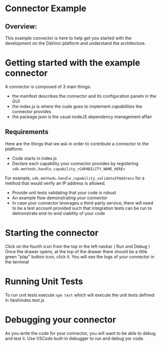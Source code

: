 # Connector Example

## Overview:
This example connector is here to help get you started with the development on the DaVinci platform and understand the architecture.

# Getting started with the example connector

A connector is composed of 3 main things:
* the manifest describes the connector and its configuration panels in the GUI
* the index.js is where the code goes to implement *capabilities* the connector provides
* the package.json is the usual nodeJS dependency management affair

## Requirements
  Here are the things that we ask in order to contribute a connector to the platform:
  * Code starts in index.js
  * Declare each capability your connector provides by registering 
    `sdk.methods.handle_capability_<CAPABILITY_NAME_HERE>`
    
  For example, `sdk.methods.handle_capability_validateIPAddress` for a method that would verify an IP address is allowed.
  * Provide unit tests validating that your code is robust
  * An example flow demonstrating your connector
  * In case your connector leverages a third-party service, there will need to be a test account provided such that integration tests can be run to demonstrate end-to-end viability of your code

# Starting the connector
Click on the fourth icon from the top in the left navbar ( Run and Debug )
Once the drawer opens, at the top of the drawer there should be a little green "play" button icon, click it.
You will see the logs of your connector in the terminal

# Running Unit Tests
To run unit tests execute `npm test` which will execute the unit tests defined in \test\index.test.js

# Debugging your connector
  As you write the code for your connector, you will want to be able to debug and test it. Use VSCode built-in debugger to run and debug yor code.
